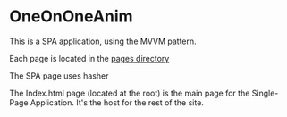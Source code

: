 # OneOnOneAnim

This is a SPA application, using the MVVM pattern.

Each page is located in the [pages directory](/app/pages)

The SPA page uses hasher

The Index.html page (located at the root) is the main page for the Single-Page Application. It's the host for the rest of the site.
